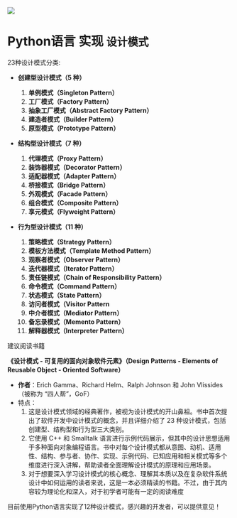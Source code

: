 ![](https://img.shields.io/badge/python-3.9%2B-brightgreen)

# Python语言 实现 `设计模式`

23种设计模式分类:

- **创建型设计模式（5 种）**
  1. **单例模式（Singleton Pattern）**
  2. **工厂模式（Factory Pattern）**
  3. **抽象工厂模式（Abstract Factory Pattern）**
  4. **建造者模式（Builder Pattern）**
  5. **原型模式（Prototype Pattern）**

- **结构型设计模式（7 种）**
  1. **代理模式（Proxy Pattern）**
  2. **装饰器模式（Decorator Pattern）**
  3. **适配器模式（Adapter Pattern）**
  4. **桥接模式（Bridge Pattern）**
  5. **外观模式（Facade Pattern）**
  6. **组合模式（Composite Pattern）**
  7. **享元模式（Flyweight Pattern）**

- **行为型设计模式（11 种）**
  1. **策略模式（Strategy Pattern）**
  2. **模板方法模式（Template Method Pattern）**
  3. **观察者模式（Observer Pattern）**
  4. **迭代器模式（Iterator Pattern）**
  5. **责任链模式（Chain of Responsibility Pattern）**
  6. **命令模式（Command Pattern）**
  7. **状态模式（State Pattern）**
  8. **访问者模式（Visitor Pattern**
  9. **中介者模式（Mediator Pattern）**
  10. **备忘录模式（Memento Pattern）**
  11. **解释器模式（Interpreter Pattern）**

建议阅读书籍

**《设计模式 - 可复用的面向对象软件元素》（Design Patterns - Elements of Reusable Object - Oriented Software）**

- **作者**：Erich Gamma、Richard Helm、Ralph Johnson 和 John Vlissides（被称为 “四人帮”，GoF）
- 特点：
  1. 这是设计模式领域的经典著作，被视为设计模式的开山鼻祖。书中首次提出了软件开发中设计模式的概念，并且详细介绍了 23 种设计模式，包括创建型、结构型和行为型三大类别。
  2. 它使用 C++ 和 Smalltalk 语言进行示例代码展示，但其中的设计思想适用于多种面向对象编程语言。书中对每个设计模式都从意图、动机、适用性、结构、参与者、协作、实现、示例代码、已知应用和相关模式等多个维度进行深入讲解，帮助读者全面理解设计模式的原理和应用场景。
  3. 对于想要深入学习设计模式的核心概念、理解其本质以及在复杂软件系统设计中如何运用的读者来说，这是一本必须精读的书籍。不过，由于其内容较为理论化和深入，对于初学者可能有一定的阅读难度

目前使用Python语言实现了12种设计模式，感兴趣的开发者，可以提供意见！